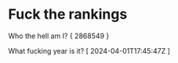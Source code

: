 # Fuck the rankings

Who the hell am I?
{ 2868549 }

What fucking year is it?
[ 2024-04-01T17:45:47Z ]
